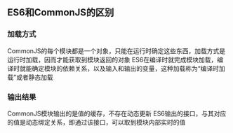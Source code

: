 ## ES6和CommonJS的区别

### 加载方式
CommonJS的每个模块都是一个对象，只能在运行时确定这些东西，加载方式是运行时加载，因而才能获取到模块返回的对象
ES6在编译时就完成模块加载，编译时就能确定模块的依赖关系，以及输入和输出的变量，这种加载称为“编译时加载”或者静态加载

### 输出结果
CommonJS模块输出的是值的缓存，不存在动态更新
ES6输出的接口，与其对应的值是动态绑定关系，即通过该接口，可以取到模块内部实时的值